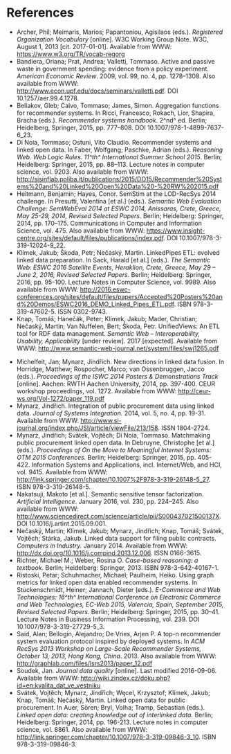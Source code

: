 # References

* <a id="Archer2013"></a>Archer, Phil; Meimaris, Marios; Papantoniou, Agisilaos (eds.). *Registered Organization Vocabulary* [online]. W3C Working Group Note. W3C, August 1, 2013 [cit. 2017-01-01]. Available from WWW: <https://www.w3.org/TR/vocab-regorg>
* <a id="Bandiera2009"></a>Bandiera, Oriana; Prat, Andrea; Valletti, Tommaso. Active and passive waste in government spending: evidence from a policy experiment. *American Economic Review*. 2009, vol. 99, no. 4, pp. 1278–1308. Also available from WWW: <http://www.econ.upf.edu/docs/seminars/valletti.pdf>. DOI 10.1257/aer.99.4.1278.
* <a id="Beliakov2015"></a>Beliakov, Gleb; Calvo, Tommaso; James, Simon. Aggregation functions for recommender systems. In Ricci, Francesco, Rokach, Lior, Shapira, Bracha (eds.). *Recommender systems handbook*. 2^nd^ ed. Berlin; Heidelberg, Springer, 2015, pp. 777–808. DOI 10.1007/978-1-4899-7637-6_23.
* <a id="DiNoia2015"></a>Di Noia, Tommaso; Ostuni, Vito Claudio. Recommender systems and linked open data. In Faber, Wolfgang; Paschke, Adrian (eds.). *Reasoning Web. Web Logic Rules. 11^th^ International Summer School 2015*. Berlin; Heidelberg: Springer, 2015, pp. 88–113. Lecture notes in computer science, vol. 9203. Also available from WWW: <http://sisinflab.poliba.it/publications/2015/DO15/Recommender%20Systems%20and%20Linked%20Open%20Data%20-%20RW%202015.pdf>
* <a id="Heitmann2014"></a>Heitmann, Benjamin; Hayes, Conor. SemStim at the LOD-RecSys 2014 challenge. In Presutti, Valentina [et al.] (eds.). *Semantic Web Evaluation Challenge: SemWebEval 2014 at ESWC 2014, Anissaras, Crete, Greece, May 25-29, 2014, Revised Selected Papers*. Berlin; Heidelberg: Springer, 2014, pp. 170–175. Communications in Computer and Information Science, vol. 475. Also available from WWW: <https://www.insight-centre.org/sites/default/files/publications/index.pdf>. DOI 10.1007/978-3-319-12024-9_22.
* <a id="Klimek2016"></a>Klímek, Jakub; Škoda, Petr; Nečaský, Martin. LinkedPipes ETL: evolved linked data preparation. In Sack, Harald [et al.] (eds.). *The Semantic Web: ESWC 2016 Satellite Events, Heraklion, Crete, Greece, May 29 – June 2, 2016, Revised Selected Papers.* Berlin; Heidelberg: Springer, 2016, pp. 95-100. Lecture Notes in Computer Science, vol. 9989. Also available from WWW: <http://2016.eswc-conferences.org/sites/default/files/papers/Accepted%20Posters%20and%20Demos/ESWC2016_DEMO_Linked_Pipes_ETL.pdf>. ISBN 978-3-319-47602-5. ISSN 0302-9743.
* <a id="Knap2017"></a>Knap, Tomáš; Hanečák, Peter; Klímek, Jakub; Mader, Christian; Nečaský, Martin; Van Nuffelen, Bert; Škoda, Petr. UnifiedViews: An ETL tool for RDF data management. *Semantic Web – Interoperability, Usability, Applicability* [under review]. 2017 [expected]. Available from WWW: <http://www.semantic-web-journal.net/system/files/swj1265.pdf>
<!-- Alternatives:
* <http://ceur-ws.org/Vol-1343/poster14.pdf>
* <http://link.springer.com/chapter/10.1007/978-3-319-11955-7_52>
-->
* <a href="Michelfeit2014"></a>Michelfeit, Jan; Mynarz, Jindřich. New directions in linked data fusion. In Horridge, Matthew; Rospocher, Marco; van Ossenbruggen, Jacco (eds.). *Proceedings of the ISWC 2014 Posters & Demonstrations Track* [online]. Aachen: RWTH Aachen University, 2014, pp. 397-400. CEUR workshop proceedings, vol. 1272. Available from WWW: <http://ceur-ws.org/Vol-1272/paper_119.pdf>
* <a id="Mynarz2014"></a>Mynarz, Jindřich. Integration of public procurement data using linked data. *Journal of Systems Integration.* 2014, vol. 5, no. 4, pp. 19-31. Available from WWW: <http://www.si-journal.org/index.php/JSI/article/viewFile/213/158>. ISSN 1804-2724.
* <a id="Mynarz2015"></a>Mynarz, Jindřich; Svátek, Vojtěch; Di Noia, Tommaso. Matchmaking public procurement linked open data. In Debruyne, Christophe [et al.] (eds.). *Proceedings of On the Move to Meaningful Internet Systems: OTM 2015 Conferences.* Berlin; Heidelberg: Springer, 2015, pp. 405-422. Information Systems and Applications, incl. Internet/Web, and HCI, vol. 9415. Available from WWW: <http://link.springer.com/chapter/10.1007%2F978-3-319-26148-5_27>. ISBN 978-3-319-26148-5.
* <a id="Nakatsuji2016"></a>Nakatsuji, Makoto [et al.]. Semantic sensitive tensor factorization. *Artificial Intelligence*. January 2016, vol. 230, pp. 224–245. Also available from WWW: <http://www.sciencedirect.com/science/article/pii/S000437021500137X>. DOI 10.1016/j.artint.2015.09.001. 
* <a id="Necasky2014"></a>Nečaský, Martin; Klímek, Jakub; Mynarz, Jindřich; Knap, Tomáš; Svátek, Vojtěch; Stárka, Jakub. Linked data support for filing public contracts. *Computers in Industry.* January 2014. Available from WWW: <http://dx.doi.org/10.1016/j.compind.2013.12.006>. ISSN 0166-3615.
* <a id="Richter2013"></a>Richter, Michael M.; Weber, Rosina O. *Case-based reasoning: a textbook*. Berlin; Heidelberg: Springer, 2013. ISBN 978-3-642-40167-1.
* <a id="Ristoski2015"></a>Ristoski, Petar; Schuhmacher, Michael; Paulheim, Heiko. Using graph metrics for linked open data enabled recommender systems. In Stuckenschmidt, Heiner; Jannach, Dieter (eds.). *E-Commerce and Web Technologies: 16^th^ International Conference on Electronic Commerce and Web Technologies, EC-Web 2015, Valencia, Spain, September 2015, Revised Selected Papers*. Berlin; Heidelberg: Springer, 2015, pp. 30–41. Lecture Notes in Business Information Processing, vol. 239. DOI 10.1007/978-3-319-27729-5_3.
* <a id="Said2013"></a>Said, Alan; Bellogín, Alejandro; De Vries, Arjen P. A top-n recommender system evaluation protocol inspired by deployed systems. In *ACM RecSys 2013 Workshop on Large-Scale Recommender Systems, October 13, 2013, Hong Kong, China*. 2013. Also available from WWW: <http://graphlab.com/files/lsrs2013/paper_12.pdf>
* <a id="Soudek2016"></a>Soudek, Jan. *Journal data quality* [online]. Last modified 2016-09-06. Available from WWW: <http://wiki.zindex.cz/doku.php?id=en:kvalita_dat_ve_vestniku>
* <a id="Svatek2014"></a>Svátek, Vojtěch; Mynarz, Jindřich; Węcel, Krzysztof; Klímek, Jakub; Knap, Tomáš; Nečaský, Martin. Linked open data for public procurement. In Auer, Sören; Bryl, Volha; Tramp, Sebastian (eds.). *Linked open data: creating knowledge out of interlinked data.* Berlin; Heidelberg: Springer, 2014, pp. 196-213. Lecture notes in computer science, vol. 8861. Also available from WWW: <http://link.springer.com/chapter/10.1007/978-3-319-09846-3_10>. ISBN 978-3-319-09846-3.
